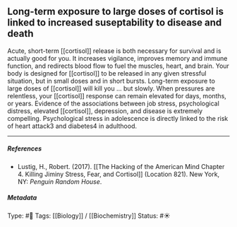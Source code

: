 ## Long-term exposure to large doses of cortisol is linked to increased suseptability to disease and death # 

Acute, short-term [[cortisol]] release is both necessary for survival and is actually good for you. It increases vigilance, improves memory and immune function, and redirects blood flow to fuel the muscles, heart, and brain. Your body is designed for [[cortisol]] to be released in any given stressful situation, but in small doses and in short bursts. Long-term exposure to large doses of [[cortisol]] will kill you … but slowly. When pressures are relentless, your [[cortisol]] response can remain elevated for days, months, or years. Evidence of the associations between job stress, psychological distress, elevated [[cortisol]], depression, and disease is extremely compelling. Psychological stress in adolescence is directly linked to the risk of heart attack3 and diabetes4 in adulthood.

___

##### References

- Lustig, H., Robert. (2017). [[The Hacking of the American Mind Chapter 4. Killing Jiminy Stress, Fear, and Cortisol]] (Location 821). New York, NY: _Penguin Random House_.

##### Metadata

Type: #🔴 
Tags: [[Biology]] / [[Biochemistry]] 
Status: #☀️ 